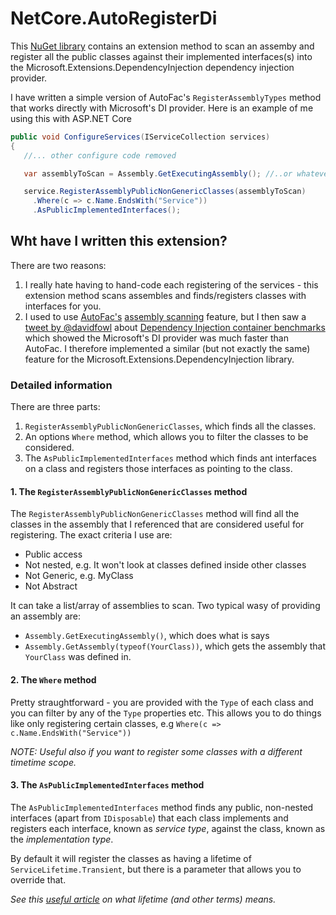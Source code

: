 # NetCore.AutoRegisterDi

This [NuGet library]()
contains an extension method to scan an assemby and register all 
the public classes against their implemented interfaces(s) into the
Microsoft.Extensions.DependencyInjection dependency injection provider. 

I have written a simple version of AutoFac's `RegisterAssemblyTypes`
method that works directly with Microsoft's DI provider.
Here is an example of me using this with ASP.NET Core

```c#
public void ConfigureServices(IServiceCollection services)
{
   //... other configure code removed

   var assemblyToScan = Assembly.GetExecutingAssembly(); //..or whatever assembly you need

   service.RegisterAssemblyPublicNonGenericClasses(assemblyToScan)
     .Where(c => c.Name.EndsWith("Service"))
     .AsPublicImplementedInterfaces();
```

## Wht have I written this extension?

There are two reasons:

1. I really hate having to hand-code each registering of the services - this
extension method scans assembles and finds/registers classes with interfaces for you.
2. I used to use [AutoFac's](https://autofac.org/) [assembly scanning](http://autofac.readthedocs.io/en/latest/register/scanning.html#assembly-scanning)
feature, but I then saw a [tweet by @davidfowl](https://twitter.com/davidfowl/status/987866910946615296) about 
[Dependency Injection container benchmarks](https://ipjohnson.github.io/DotNet.DependencyInjectionBenchmarks/)
which showed the Microsoft's DI provider was much faster than AutoFac.
I therefore implemented a similar (but not exactly the same) feature for the
Microsoft.Extensions.DependencyInjection library.

### Detailed information

There are three parts:
1. `RegisterAssemblyPublicNonGenericClasses`, which finds all the classes.
2. An options `Where` method, which allows you to filter the classes to be considered.
3. The `AsPublicImplementedInterfaces` method which finds ant interfaces on a class and
registers those interfaces as pointing to the class.


#### 1. The `RegisterAssemblyPublicNonGenericClasses` method

The `RegisterAssemblyPublicNonGenericClasses` method will find all the classes
in the assembly that I referenced that are considered useful for registering.
The exact criteria I use are:

- Public access
- Not nested, e.g. It won't look at classes defined inside other classes
- Not Generic, e.g. MyClass<T>
- Not Abstract

It can take a list/array of assemblies to scan. Two typical wasy of providing an assembly are:

- `Assembly.GetExecutingAssembly()`, which does what is says
- `Assembly.GetAssembly(typeof(YourClass))`, which gets the assembly that `YourClass` was defined in.

#### 2. The `Where` method

Pretty straughtforward - you are provided with the `Type` of each class and
you can filter by any of the `Type` properties etc. This allows you to
do things like only registering certain classes,
e.g `Where(c => c.Name.EndsWith("Service"))`

*NOTE: Useful also if you want to register some classes with a different timetime scope.*

#### 3. The `AsPublicImplementedInterfaces` method

The `AsPublicImplementedInterfaces` method finds any public, non-nested interfaces 
(apart from `IDisposable`) that each class implements and registers each
interface, known as *service type*, against the class, known as the *implementation type*.

By default it will register the classes as having a lifetime of `ServiceLifetime.Transient`,
but there is a parameter that allows you to override that.

*See this [useful article](https://joonasw.net/view/aspnet-core-di-deep-dive)
on what lifetime (and other terms) means.*